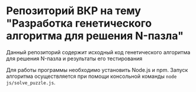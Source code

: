 # Репозиторий ВКР на тему "Разработка генетического алгоритма для решения N-пазла"
Данный репозиторий содержит исходный код генетического алгоритма для решения N-пазла и результаты его тестирования

Для работы программы необходимо установить Node.js и npm.
Запуск алгоритма осуществляется при помощи консольной команды `node js/solve_puzzle.js`.

